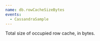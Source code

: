 ```yaml
---
name: db.rowCacheSizeBytes
events:
  - CassandraSample
---
```


Total size of occupied row cache, in bytes.
